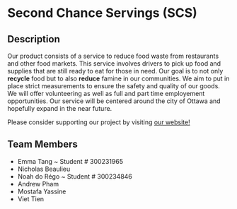 # Second Chance Servings (SCS)


## Description
Our product consists of a service to reduce food waste from restaurants and other food markets. This service involves drivers to pick up food and supplies that are still ready to eat for those in need. Our goal is to not only **recycle** food but to also **reduce** famine in our communities. We aim to put in place strict measurements to ensure the safety and quality of our goods. We will offer volunteering as well as full and part time employement opportunities. Our service will be centered around the city of Ottawa and hopefully expand in the near future.

Please consider supporting our project by visiting [our website!](https://second-chance-servings.github.io/)

## Team Members 
- Emma Tang ~ Student # 300231965
- Nicholas Beaulieu
- Noah do Régo ~ Student # 300234846
- Andrew Pham
- Mostafa Yassine
- Viet Tien
